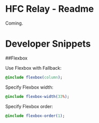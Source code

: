 # HFC Relay - Readme

Coming.

# Developer Snippets

##Flexbox 

Use Flexbox with Fallback:
```sass
@include flexbox(column);
```


Specify Flexbox width:
```sass
@include flexbox-width(33%);
```


Specify Flexbox order:
```sass
@include flexbox-order(1);
```


